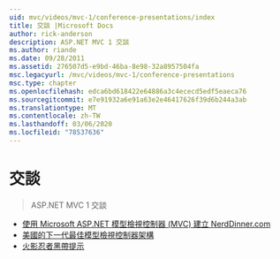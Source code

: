 ```yaml
---
uid: mvc/videos/mvc-1/conference-presentations/index
title: 交談 |Microsoft Docs
author: rick-anderson
description: ASP.NET MVC 1 交談
ms.author: riande
ms.date: 09/28/2011
ms.assetid: 276507d5-e9bd-46ba-8e98-32a8957504fa
msc.legacyurl: /mvc/videos/mvc-1/conference-presentations
msc.type: chapter
ms.openlocfilehash: edca6bd618422e64886a3c4ececd5edf5eaeca76
ms.sourcegitcommit: e7e91932a6e91a63e2e46417626f39d6b244a3ab
ms.translationtype: MT
ms.contentlocale: zh-TW
ms.lasthandoff: 03/06/2020
ms.locfileid: "78537636"
---
```

# <a name="talks"></a>交談

> ASP.NET MVC 1 交談

- [使用 Microsoft ASP.NET 模型檢視控制器 (MVC) 建立 NerdDinner.com](creating-nerddinnercom-with-microsoft-aspnet-model-view-controller-mvc.md)
- [美國的下一代最佳模型檢視控制器架構](americas-next-top-model-view-controller-framework.md)
- [火影忍者黑帶提示](ninja-on-fire-black-belt-tips.md)

